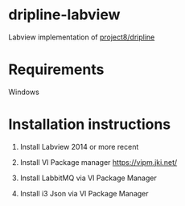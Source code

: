 # dripline-labview
Labview implementation of [project8/dripline](../../../dripline)

# Requirements
Windows

# Installation instructions

1. Install Labview 2014 or more recent

1. Install VI Package manager
https://vipm.jki.net/

1. Install LabbitMQ via VI Package Manager

1. Install i3 Json via VI Package Manager
